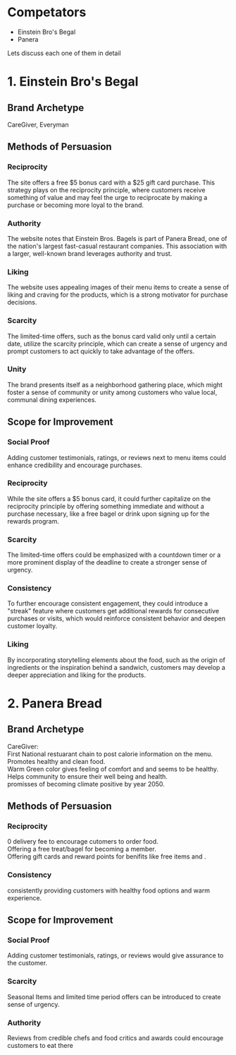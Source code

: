 # Competators
- Einstein Bro's Begal
- Panera

Lets discuss each one of them in detail


# 1. Einstein Bro's Begal

## Brand Archetype
CareGiver, Everyman

## Methods of Persuasion

### Reciprocity
The site offers a free $5 bonus card with a $25 gift card purchase. This strategy plays on the reciprocity principle, where customers receive something of value and may feel the urge to reciprocate by making a purchase or becoming more loyal to the brand.

### Authority
The website notes that Einstein Bros. Bagels is part of Panera Bread, one of the nation's largest fast-casual restaurant companies. This association with a larger, well-known brand leverages authority and trust.

### Liking
The website uses appealing images of their menu items to create a sense of liking and craving for the products, which is a strong motivator for purchase decisions.

### Scarcity
The limited-time offers, such as the bonus card valid only until a certain date, utilize the scarcity principle, which can create a sense of urgency and prompt customers to act quickly to take advantage of the offers.

### Unity
The brand presents itself as a neighborhood gathering place, which might foster a sense of community or unity among customers who value local, communal dining experiences.

## Scope for Improvement

### Social Proof
Adding customer testimonials, ratings, or reviews next to menu items could enhance credibility and encourage purchases.

### Reciprocity
While the site offers a $5 bonus card, it could further capitalize on the reciprocity principle by offering something immediate and without a purchase necessary, like a free bagel or drink upon signing up for the rewards program.

### Scarcity
The limited-time offers could be emphasized with a countdown timer or a more prominent display of the deadline to create a stronger sense of urgency.

### Consistency
To further encourage consistent engagement, they could introduce a "streak" feature where customers get additional rewards for consecutive purchases or visits, which would reinforce consistent behavior and deepen customer loyalty.

### Liking
By incorporating storytelling elements about the food, such as the origin of ingredients or the inspiration behind a sandwich, customers may develop a deeper appreciation and liking for the products.


# 2. Panera Bread

## Brand Archetype
CareGiver:  
First National restuarant chain to post calorie information on the menu.  
Promotes healthy and clean food.  
Warm Green color gives feeling of comfort and and seems to be healthy.  
Helps community to ensure their well being and health.  
promisses of becoming climate positive by year 2050.  

## Methods of Persuasion

### Reciprocity
0 delivery fee to encourage cutomers to order food.  
Offering a free treat/bagel for becoming a member.    
Offering gift cards and reward points for benifits like free items and .    

### Consistency
consistently providing customers with healthy food options and warm experience.


## Scope for Improvement

### Social Proof
Adding customer testimonials, ratings, or reviews would give assurance to the customer.  

### Scarcity
Seasonal Items and limited time period offers can be introduced to create sense of urgency.  

### Authority

Reviews from credible chefs and food critics and awards could encourage customers to eat there  


